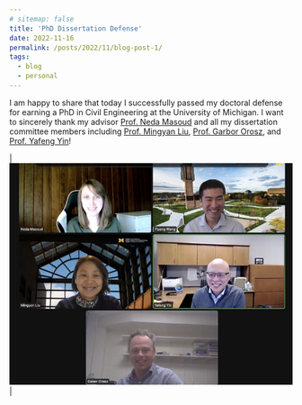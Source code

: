```yaml
---
# sitemap: false
title: 'PhD Dissertation Defense'
date: 2022-11-16
permalink: /posts/2022/11/blog-post-1/
tags:
  - blog
  - personal
---
```


I am happy to share that today I successfully passed my doctoral defense for earning a PhD in Civil Engineering at the University of Michigan. I want to sincerely thank my advisor [Prof. Neda Masoud](https://cee.engin.umich.edu/people/masoud-neda/) and all my dissertation committee members including [Prof. Mingyan Liu](https://liu.engin.umich.edu/), [Prof. Garbor Orosz](http://www-personal.umich.edu/~orosz/), and [Prof. Yafeng Yin](https://cee.engin.umich.edu/people/yin-yafeng/)!

| ![](/images/post-11-16.jpeg) |